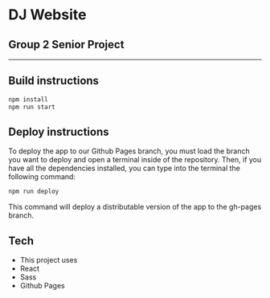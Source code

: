 # DJ Website
## Group 2 Senior Project
---
## Build instructions

```sh
npm install
npm run start
```

## Deploy instructions
To deploy the app to our Github Pages branch, you must load the branch you want to deploy and open a terminal inside of the repository. Then, if you have all the dependencies installed, you can type into the terminal the following command:

```sh
npm run deploy
```

This command will deploy a distributable version of the app to the gh-pages branch.

## Tech
- This project uses
- React
- Sass
- Github Pages
